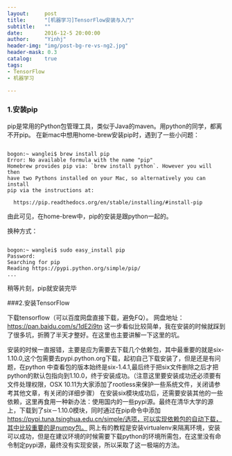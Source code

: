 ```yaml
---
layout:     post
title:      "[机器学习]TensorFlow安装与入门"
subtitle:   ""
date:       2016-12-5 20:00:00
author:     "Yinhj"
header-img: "img/post-bg-re-vs-ng2.jpg"
header-mask: 0.3
catalog:    true
tags:
- TensorFlow
- 机器学习

---
```


### 1.安装pip
pip是常用的Python包管理工具，类似于Java的maven。用python的同学，都离不开pip。 
在新mac中想用home-brew安装pip时，遇到了一些小问题：

<pre><code>
bogon:~ wanglei$ brew install pip
Error: No available formula with the name "pip"
Homebrew provides pip via: `brew install python`. However you will then
have two Pythons installed on your Mac, so alternatively you can install
pip via the instructions at:

  https://pip.readthedocs.org/en/stable/installing/#install-pip
</code></pre>

由此可见，在home-brew中，pip的安装是跟python一起的。

换种方式：

<pre><code>
bogon:~ wanglei$ sudo easy_install pip
Password:
Searching for pip
Reading https://pypi.python.org/simple/pip/
...
</code></pre>

稍等片刻，pip就安装完毕



###2.安装TensorFlow

下载tensorflow（可以百度网盘直接下载，避免FQ）。 网盘地址： 
https://pan.baidu.com/s/1dE2i9tn
这一步看似比较简单，我在安装的时候就踩到了很多坑，折腾了半天才整好。在这里也主要讲解一下这里的坑。

安装的时候一直报错，主要是应为需要去下载几个依赖包，其中最重要的就是six-1.10.0,这个包需要去pypi.python.org下载，起初自己下载安装了，但是还是有问题，在python 
中查看包的版本始终是six-1.4.1,最后终于把six文件删除之后才把python的默认包指向到1.10.0，终于安装成功。（注意这里要安装成功还必须要有文件处理权限，OSX 
10.11为大家添加了rootless来保护一些系统文件，关闭请参考其他文章，有关闭的详细步骤）
在安装six模块成功后，还需要安装其他的一些依赖，这里再食用一种新办法：使用国内的一些pypi源。最终在清华大学的源上，下载到了six－1.10.0模块，同时通过在pip命令中添加 
https://pypi.tuna.tsinghua.edu.cn/simple/选项，可以实现依赖包的自动下载，其中比较重要的是numpy包。
网上有的教程是安装virtualenv来隔离环境，安装可以成功，但是在建议环境的时候需要下载python的环境所需包，在这里没有命令制定pypi源，最终没有实现安装，所以采取了这一极端的方法。
